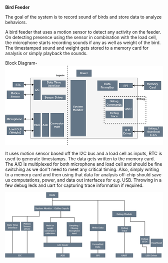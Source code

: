 **Bird Feeder**

The goal of the system is to record sound of birds and store data to analyze behaviors.

A bird feeder that uses a motion sensor to detect any activity on the feeder. On detecting presence using the sensor in combination with the load cell, the microphone starts recording sounds if any as well as weight of the bird. The timestamped sound and weight gets stored to a memory card for analysis or simply playback the sounds.

Block Diagram-
![block-diagram](https://github.com/imbreakpoint/making-embedded-systems/blob/main/week1/week1_block_diagram.png?raw=true)

It uses motion sensor based off the I2C bus and a load cell as inputs, RTC is used to generate timestamps. The data gets written to the memory card. The A/D is multiplexed for both microphone and load cell and should be fine switching as we don't need to meet any critical timing. Also, simply writing to a memory card and then using that data for analysis off-chip should save us computations, power, and data out interfaces for e.g. USB. Throwing in a few debug leds and uart for capturing trace information if required.

![hierarchy-diagram](https://github.com/imbreakpoint/making-embedded-systems/blob/main/week1/week1_hierarchy_diagram.png?raw=true)

